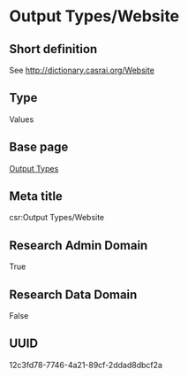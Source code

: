 # Output Types/Website
## Short definition
See http://dictionary.casrai.org/Website
## Type
Values
## Base page
[Output Types](https://github.com/EuroCRIS/CASRAI-Dictionairies/blob/main/Objects/Output%20Types.md)
## Meta title
csr:Output Types/Website
## Research Admin Domain
True
## Research Data Domain
False
## UUID
12c3fd78-7746-4a21-89cf-2ddad8dbcf2a
